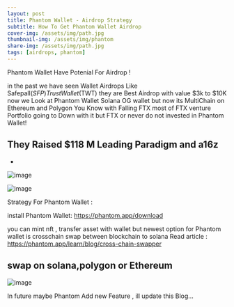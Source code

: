 ```yaml
---
layout: post
title: Phantom Wallet - Airdrop Strategy
subtitle: How To Get Phantom Wallet Airdrop
cover-img: /assets/img/path.jpg
thumbnail-img: /assets/img/phantom
share-img: /assets/img/path.jpg
tags: [airdrops, phantom]
---
```


Phantom Wallet Have Potenial For Airdrop !

in the past we have seen Wallet Airdrops Like Safepall($SFP) TrustWallet($TWT) they are Best Airdrop with value $3k to $10K
now we Look at Phantom Wallet Solana OG wallet but now its MultiChain on Ethereum and Polygon 
You Know with Falling FTX most of FTX venture Portfolio going to Down with it but FTX or  never do not invested in Phantom Wallet!

## They Raised $118 M Leading Paradigm and a16z 
-
![image](https://github.com/0xflutter/blog.github.com/assets/76862881/09a01fef-74ce-4f34-abe8-ac9e2448270d)

![image](https://github.com/0xflutter/blog.github.com/assets/76862881/5944d483-fa6e-44ac-9f6d-c5c703dfb000)

Strategy For Phantom Wallet :

install Phantom Wallet:
https://phantom.app/download

you can mint nft , transfer asset with wallet
but newest option for  Phantom wallet is crosschain swap between blockchain to solana 
Read article :
https://phantom.app/learn/blog/cross-chain-swapper

## swap on solana,polygon or Ethereum 

![image](https://github.com/0xflutter/blog.github.com/assets/76862881/8f1badfc-62f8-421e-b5e2-c37c1432eb5b)

In future maybe Phantom Add new Feature , ill update this Blog...
